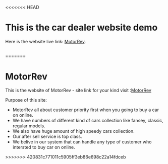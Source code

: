 <<<<<<< HEAD
# This is the car dealer website demo

Here is the website live link: [MotorRev](https://motoorev.web.app/).

## 
=======
# MotorRev

This is the website of MotorRev - site link for your kind visit :[MotorRev](https://motoorev.web.app/)

Purpose of this site:
<ul>
<li>MotorRev all about customer priority first when you going to buy a car on online.</li>
<li>We have numbers of different kind of cars collection like fansey, classic, regular models.</li>
<li>We also have huge amount of high speedy cars collection.</li>
<li>Our after sell service is top class.</li>
<li>We belive in our system that can handle any type of customer who intersted to buy car on online.</li>
</ul>
>>>>>>> 420831c771011c5905ff3eb86e698c22a14fdceb

